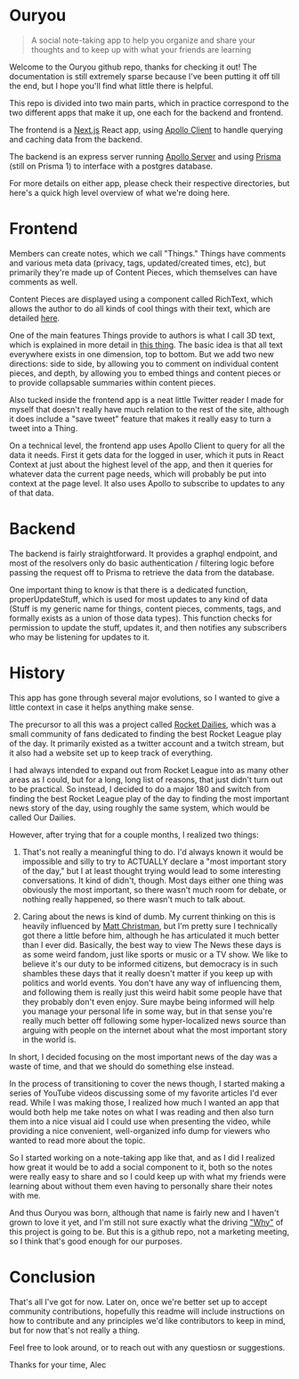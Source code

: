 # Ouryou
> A social note-taking app to help you organize and share your thoughts and to keep up with what your friends are learning

Welcome to the Ouryou github repo, thanks for checking it out! The documentation is still extremely sparse because I've been putting it off till the end, but I hope you'll find what little there is helpful.

This repo is divided into two main parts, which in practice correspond to the two different apps that make it up, one each for the backend and frontend.

The frontend is a [Next.js](https://nextjs.org/) React app, using [Apollo Client](https://www.apollographql.com/) to handle querying and caching data from the backend.

The backend is an express server running [Apollo Server](https://www.apollographql.com/docs/apollo-server/getting-started/) and using [Prisma](https://www.prisma.io/) (still on Prisma 1) to interface with a postgres database.

For more details on either app, please check their respective directories, but here's a quick high level overview of what we're doing here.

# Frontend

Members can create notes, which we call "Things." Things have comments and various meta data (privacy, tags, updated/created times, etc), but primarily they're made up of Content Pieces, which themselves can have comments as well.

Content Pieces are displayed using a component called RichText, which allows the author to do all kinds of cool things with their text, which are detailed [here](https://ourdailies.org/styling).

One of the main features Things provide to authors is what I call 3D text, which is explained in more detail in [this thing](https://ourdailies.org/thing?id=ckhsfr26e02de0765hyna3sv5). The basic idea is that all text everywhere exists in one dimension, top to bottom. But we add two new directions: side to side, by allowing you to comment on individual content pieces, and depth, by allowing you to embed things and content pieces or to provide collapsable summaries within content pieces.

Also tucked inside the frontend app is a neat little Twitter reader I made for myself that doesn't really have much relation to the rest of the site, although it does include a "save tweet" feature that makes it really easy to turn a tweet into a Thing.

On a technical level, the frontend app uses Apollo Client to query for all the data it needs. First it gets data for the logged in user, which it puts in React Context at just about the highest level of the app, and then it queries for whatever data the current page needs, which will probably be put into context at the page level. It also uses Apollo to subscribe to updates to any of that data.

# Backend

The backend is fairly straightforward. It provides a graphql endpoint, and most of the resolvers only do basic authentication / filtering logic before passing the request off to Prisma to retrieve the data from the database.

One important thing to know is that there is a dedicated function, properUpdateStuff, which is used for most updates to any kind of data (Stuff is my generic name for things, content pieces, comments, tags, and formally exists as a union of those data types). This function checks for permission to update the stuff, updates it, and then notifies any subscribers who may be listening for updates to it.

# History

This app has gone through several major evolutions, so I wanted to give a little context in case it helps anything make sense.

The precursor to all this was a project called [Rocket Dailies](https://github.com/alecsimone/TheDailies), which was a small community of fans dedicated to finding the best Rocket League play of the day. It primarily existed as a twitter account and a twitch stream, but it also had a website set up to keep track of everything.

I had always intended to expand out from Rocket League into as many other areas as I could, but for a long, long list of reasons, that just didn't turn out to be practical. So instead, I decided to do a major 180 and switch from finding the best Rocket League play of the day to finding the most important news story of the day, using roughly the same system, which would be called Our Dailies.

However, after trying that for a couple months, I realized two things:

1. That's not really a meaningful thing to do. I'd always known it would be impossible and silly to try to ACTUALLY declare a "most important story of the day," but I at least thought trying would lead to some interesting conversations. It kind of didn't, though. Most days either one thing was obviously the most important, so there wasn't much room for debate, or nothing really happened, so there wasn't much to talk about.

2. Caring about the news is kind of dumb. My current thinking on this is heavily influenced by [Matt Christman](https://twitter.com/cushbomb), but I'm pretty sure I technically got there a little before him, although he has articulated it much better than I ever did. Basically, the best way to view The News these days is as some weird fandom, just like sports or music or a TV show. We like to believe it's our duty to be informed citizens, but democracy is in such shambles these days that it really doesn't matter if you keep up with politics and world events. You don't have any way of influencing them, and following them is really just this weird habit some people have that they probably don't even enjoy. Sure maybe being informed will help you manage your personal life in some way, but in that sense you're really much better off following some hyper-localized news source than arguing with people on the internet about what the most important story in the world is.

In short, I decided focusing on the most important news of the day was a waste of time, and that we should do something else instead.

In the process of transitioning to cover the news though, I started making a series of YouTube videos discussing some of my favorite articles I'd ever read. While I was making those, I realized how much I wanted an app that would both help me take notes on what I was reading and then also turn them into a nice visual aid I could use when presenting the video, while providing a nice convenient, well-organized info dump for viewers who wanted to read more about the topic.

So I started working on a note-taking app like that, and as I did I realized how great it would be to add a social component to it, both so the notes were really easy to share and so I could keep up with what my friends were learning about without them even having to personally share their notes with me.

And thus Ouryou was born, although that name is fairly new and I haven't grown to love it yet, and I'm still not sure exactly what the driving ["Why"](https://www.youtube.com/watch?v=qp0HIF3SfI4) of this project is going to be. But this is a github repo, not a marketing meeting, so I think that's good enough for our purposes.


# Conclusion

That's all I've got for now. Later on, once we're better set up to accept community contributions, hopefully this readme will include instructions on how to contribute and any principles we'd like contributors to keep in mind, but for now that's not really a thing.

Feel free to look around, or to reach out with any questiosn or suggestions.

Thanks for your  time,
Alec